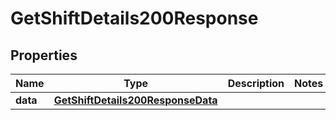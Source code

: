 

# GetShiftDetails200Response


## Properties

| Name | Type | Description | Notes |
|------------ | ------------- | ------------- | -------------|
|**data** | [**GetShiftDetails200ResponseData**](GetShiftDetails200ResponseData.md) |  |  |



